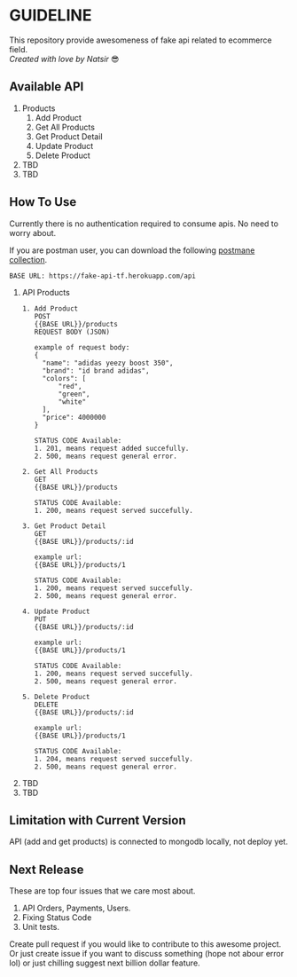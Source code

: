 # GUIDELINE
This repository provide awesomeness of fake api related to ecommerce field.  
*Created with love  by Natsir* :sunglasses:

## Available API
1. Products
   1. Add Product
   2. Get All Products
   3. Get Product Detail
   4. Update Product
   5. Delete Product
2. TBD
3. TBD

## How To Use
Currently there is no authentication required to consume apis. No need to worry about.

If you are postman user, you can download the following [postmane collection](https://drive.google.com/file/d/1IXodfyEJvOie6oy2wTYXZtsfvKFUrU4m/view?usp=sharing).

```
BASE URL: https://fake-api-tf.herokuapp.com/api
```
1. API Products
   ```
   1. Add Product
      POST
      {{BASE URL}}/products
      REQUEST BODY (JSON)
      
      example of request body:
      {
        "name": "adidas yeezy boost 350",
        "brand": "id brand adidas",
        "colors": [
            "red",
            "green",
            "white"
        ],
        "price": 4000000
      }

      STATUS CODE Available:
      1. 201, means request added succefully.
      2. 500, means request general error.

   2. Get All Products
      GET
      {{BASE URL}}/products

      STATUS CODE Available:
      1. 200, means request served succefully.

   3. Get Product Detail
      GET
      {{BASE URL}}/products/:id

      example url:
      {{BASE URL}}/products/1

      STATUS CODE Available:
      1. 200, means request served succefully.
      2. 500, means request general error.

   4. Update Product
      PUT
      {{BASE URL}}/products/:id

      example url:
      {{BASE URL}}/products/1

      STATUS CODE Available:
      1. 200, means request served succefully.
      2. 500, means request general error.
   
   5. Delete Product
      DELETE
      {{BASE URL}}/products/:id

      example url:
      {{BASE URL}}/products/1

      STATUS CODE Available:
      1. 204, means request served succefully.
      2. 500, means request general error.
   ```
2. TBD
3. TBD

## Limitation with Current Version
API (add and get products) is connected to mongodb locally, not deploy yet.

## Next Release
These are top four issues that we care most about.
1. API Orders, Payments, Users.
2. Fixing Status Code
3. Unit tests.

Create pull request if you would like to contribute to this awesome project. Or just create issue if you want to discuss something (hope not abour error lol) or just chilling suggest next billion dollar feature.
